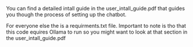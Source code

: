 You can find a detailed intall guide in the user_intall_guide.pdf that guides you though the process of setting up the chatbot.

For everyone else the is a requirments.txt file. 
Important to note is tho that this code equires Ollama to run so you might want to look at that section in the user_intall_guide.pdf
